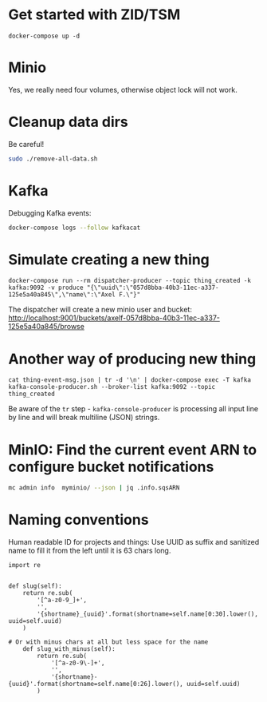 # Get started with ZID/TSM

```
docker-compose up -d
```

# Minio

Yes, we really need four volumes, otherwise object lock will not work.

# Cleanup data dirs

Be careful!

```bash
sudo ./remove-all-data.sh
```

# Kafka

Debugging Kafka events:

```bash
docker-compose logs --follow kafkacat
```


# Simulate creating a new thing

```
docker-compose run --rm dispatcher-producer --topic thing_created -k kafka:9092 -v produce "{\"uuid\":\"057d8bba-40b3-11ec-a337-125e5a40a845\",\"name\":\"Axel F.\"}"
```

The dispatcher will create a new minio user and bucket: <http://localhost:9001/buckets/axelf-057d8bba-40b3-11ec-a337-125e5a40a845/browse>

# Another way of producing new thing

```
cat thing-event-msg.json | tr -d '\n' | docker-compose exec -T kafka kafka-console-producer.sh --broker-list kafka:9092 --topic thing_created
```

Be aware of the `tr` step - `kafka-console-producer` is processing all
input line by line and will break multiline (JSON) strings.


# MinIO: Find the current event ARN to configure bucket notifications

```bash
mc admin info  myminio/ --json | jq .info.sqsARN
```

# Naming conventions

Human readable ID for projects and things: Use UUID as suffix and
sanitized name to fill it from the left until it is 63 chars long.

```pathon
import re


def slug(self):
    return re.sub(
        '[^a-z0-9_]+',
        '',
        '{shortname}_{uuid}'.format(shortname=self.name[0:30].lower(), uuid=self.uuid)
    )
    
# Or with minus chars at all but less space for the name
    def slug_with_minus(self):
        return re.sub(
            '[^a-z0-9\-]+',
            '',
            '{shortname}-{uuid}'.format(shortname=self.name[0:26].lower(), uuid=self.uuid)
        )
```
